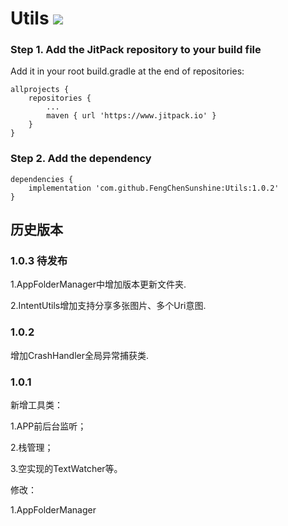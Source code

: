 # Utils [![](https://www.jitpack.io/v/FengChenSunshine/Utils.svg)](https://www.jitpack.io/#FengChenSunshine/Utils)

### Step 1. Add the JitPack repository to your build file

Add it in your root build.gradle at the end of repositories:

    allprojects {
		repositories {
			...
			maven { url 'https://www.jitpack.io' }
		}
    }

### Step 2. Add the dependency
    dependencies {
	    implementation 'com.github.FengChenSunshine:Utils:1.0.2'
	}

## 历史版本

### 1.0.3 待发布
1.AppFolderManager中增加版本更新文件夹.

2.IntentUtils增加支持分享多张图片、多个Uri意图.

### 1.0.2
增加CrashHandler全局异常捕获类.

### 1.0.1
新增工具类：

1.APP前后台监听；

2.栈管理；

3.空实现的TextWatcher等。

修改：

1.AppFolderManager


